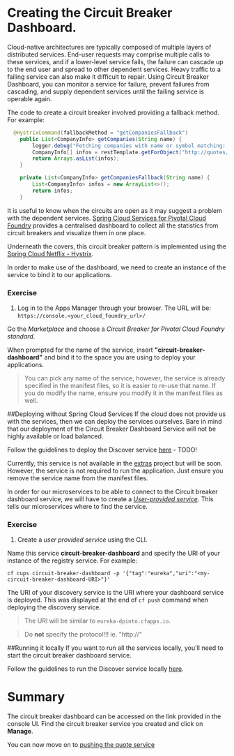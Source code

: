 # Creating the Circuit Breaker Dashboard.

Cloud-native architectures are typically composed of multiple layers of distributed services. End-user requests may comprise multiple calls to these services, and if a lower-level service fails, the failure can cascade up to the end user and spread to other dependent services. Heavy traffic to a failing service can also make it difficult to repair. Using Circuit Breaker Dashboard, you can monitor a service for failure, prevent failures from cascading, and supply dependent services until the failing service is operable again.

The code to create a circuit breaker involved providing a fallback method. For example:

```java
  @HystrixCommand(fallbackMethod = "getCompaniesFallback")
	public List<CompanyInfo> getCompanies(String name) {
		logger.debug("Fetching companies with name or symbol matching: " + name);
		CompanyInfo[] infos = restTemplate.getForObject("http://quotes/company/{name}", CompanyInfo[].class, name);
		return Arrays.asList(infos);
	}

	private List<CompanyInfo> getCompaniesFallback(String name) {
		List<CompanyInfo> infos = new ArrayList<>();
		return infos;
	}
```
It is useful to know when the circuits are open as it may suggest a problem with the dependent services. [Spring Cloud Services for Pivotal Cloud Foundry](https://network.pivotal.io/products/p-spring-cloud-services) provides a centralised dashboard to collect all the statistics from circuit breakers and visualize them in one place.

Underneath the covers, this circuit breaker pattern is implemented using the [Spring Cloud Netflix - Hystrix](http://cloud.spring.io/spring-cloud-netflix/).

In order to make use of the dashboard, we need to create an instance of the service to bind it to our applications.
### Exercise

1. Log in to the Apps Manager through your browser. The URL will be: `https://console.<your_cloud_foundry_url>/`

Go the *Marketplace* and choose a *Circuit Breaker for Pivotal Cloud Foundry standard*.

When prompted for the name of the service, insert **"circuit-breaker-dashboard"** and bind it to the space you are using to deploy your applications.

> You can pick any name of the service, however, the service is already specified in the manifest files, so it is easier to re-use that name. If you do modify the name, ensure you modify it in the manifest files as well.

##Deploying without Spring Cloud Services
If the cloud does not provide us with the services, then we can deploy the services ourselves. Bare in mind that our deployment of the Circuit Breaker Dashboard Service will not be highly available or load balanced.

Follow the guidelines to deploy the Discover service [here](https://github.com/dpinto-pivotal/cf-SpringBootTrader-extras) - TODO!

Currently, this service is not available in the [extras](https://github.com/dpinto-pivotal/cf-SpringBootTrader-extras) project but will be soon. However, the service is not required to run the application. Just ensure you remove the service name from the manifest files.

In order for our microservices to be able to connect to the Circuit breaker dashboard service, we will have to create a [*User-provided service*](http://docs.pivotal.io/pivotalcf/devguide/services/user-provided.html). This tells our microservices where to find the service.

### Exercise
1. Create a *user provided service* using the CLI.

  Name this service **circuit-breaker-dashboard** and specify the URI of your instance of the registry service. For example:

  `cf cups circuit-breaker-dashboard -p '{"tag":"eureka","uri":"<my-circuit-breaker-dashboard-URI>"}'`

  The URI of your discovery service is the URI where your dashboard service is deployed. This was displayed at the end of `cf push` command when deploying the discovery service.
  > The URI will be similar to `eureka-dpinto.cfapps.io`.

  > Do **not** specify the protocol!!! ie. "http://"

##Running it locally
If you want to run all the services locally, you'll need to start the circuit breaker dashboard service.

Follow the guidelines to run the Discover service locally  [here](https://github.com/dpinto-pivotal/cf-SpringBootTrader-extras).

# Summary

The circuit breaker dashboard can be accessed on the link provided in the console UI. Find the circuit breaker service you created and click on **Manage**.

You can now move on to [pushing the quote service](lab_pushquote.md)
